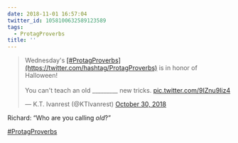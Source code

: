 ```yaml
---
date: 2018-11-01 16:57:04
twitter_id: 1058100632589123589
tags:
  - ProtagProverbs
title: ''
---
```


<blockquote class="twitter-tweet"><p lang="en" dir="ltr">Wednesday&#39;s <a href="https://twitter.com/hashtag/ProtagProverbs?src=hash&amp;ref_src=twsrc%5Etfw">[#ProtagProverbs](https://twitter.com/hashtag/ProtagProverbs)</a> is in honor of Halloween!<br><br>You can&#39;t teach an old _________ new tricks. <a href="https://t.co/9IZnu9Iiz4">pic.twitter.com/9IZnu9Iiz4</a></p>&mdash; K.T. Ivanrest (@KTIvanrest) <a href="https://twitter.com/KTIvanrest/status/1057255378977783808?ref_src=twsrc%5Etfw">October 30, 2018</a></blockquote>
<script async src="https://platform.twitter.com/widgets.js" charset="utf-8"></script>

Richard: “Who are you calling _old_?”

[#ProtagProverbs](https://twitter.com/hashtag/ProtagProverbs)
